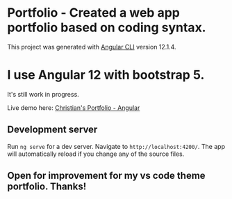 # Portfolio - Created a web app portfolio based on coding syntax.
This project was generated with [Angular CLI](https://github.com/angular/angular-cli) version 12.1.4.

# I use Angular 12 with bootstrap 5.

It's still work in progress.

Live demo here: [Christian's Portfolio - Angular]( https://cmtania.github.io/portfolio-vscodetheme/)


## Development server

Run `ng serve` for a dev server. 
Navigate to `http://localhost:4200/`.
The app will automatically reload if you change any of the source files.

## Open for improvement for my vs code theme portfolio. Thanks!


